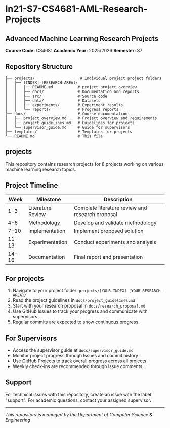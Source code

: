 # In21-S7-CS4681-AML-Research-Projects

## Advanced Machine Learning Research Projects

**Course Code:** CS4681
**Academic Year:** 2025/2026
**Semester:** S7

## Repository Structure

```
├── projects/                    # Individual project project folders
│   ├── [INDEX]-[RESEARCH-AREA]/
│   │   ├── README.md           # project project overview
│   │   ├── docs/               # Documentation and reports
│   │   ├── src/                # Source code
│   │   ├── data/               # Datasets
│   │   ├── experiments/        # Experiment results
│   │   └── reports/            # Progress reports
├── docs/                       # Course documentation
│   ├── project_overview.md     # Project overview and requirements
│   ├── project_guidelines.md   # Guidelines for projects
│   └── supervisor_guide.md     # Guide for supervisors
├── templates/                  # Templates for projects
└── README.md                   # This file
```

## projects

This repository contains research projects for 8 projects working on various machine learning research topics.

## Project Timeline

| Week | Milestone | Description |
|------|-----------|-------------|
| 1-3  | Literature Review | Complete literature review and research proposal |
| 4-6  | Methodology | Develop and validate methodology |
| 7-10 | Implementation | Implement proposed solution |
| 11-13| Experimentation | Conduct experiments and analysis |
| 14-16| Documentation | Final report and presentation |

## For projects

1. Navigate to your project folder: `projects/[YOUR-INDEX]-[YOUR-RESEARCH-AREA]/`
2. Read the project guidelines in `docs/project_guidelines.md`
3. Start with your research proposal in `docs/research_proposal.md`
4. Use GitHub Issues to track your progress and communicate with supervisors
5. Regular commits are expected to show continuous progress

## For Supervisors

- Access the supervisor guide at `docs/supervisor_guide.md`
- Monitor project progress through Issues and commit history
- Use GitHub Projects to track overall progress across all projects
- Weekly check-ins are recommended through issue comments

## Support

For technical issues with this repository, create an issue with the label "support".
For academic questions, contact your assigned supervisor.

---
*This repository is managed by the Department of Computer Science & Engineering*
